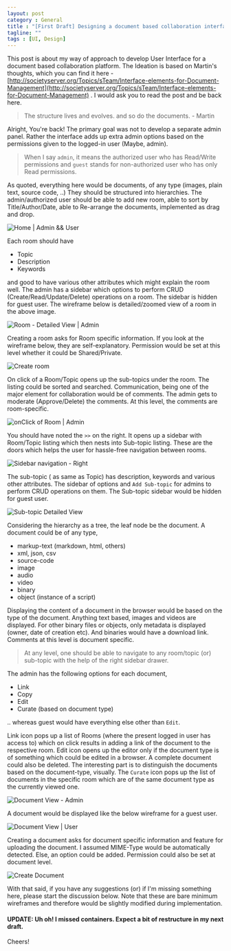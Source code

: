 ```yaml
---
layout: post
category : General
title : "[First Draft] Designing a document based collaboration interface"
tagline: ""
tags : [UI, Design]
---
```


This post is about my way of approach to develop User Interface for a document based collaboration platform. The Ideation is based on Martin's thoughts, which you can find it here - [http://societyserver.org/Topics/sTeam/Interface-elements-for-Document-Management](http://societyserver.org/Topics/sTeam/Interface-elements-for-Document-Management) . I would ask you to read the post and be back here.

> The structure lives and evolves. and so do the documents. - Martin

Alright, You're back! The primary goal was not to develop a separate admin panel. Rather the interface adds up extra admin options based on the permissions given to the logged-in user (Maybe, admin). 

> When I say `admin`, it means the authorized user who has Read/Write permissions and `guest` stands for non-authorized user who has only Read permissions.

As quoted, everything here would be documents, of any type (images, plain text, source code, ..) They should be structured into hierarchies. The admin/authorized user should be able to add new room, able to sort by Title/Author/Date, able to Re-arrange the documents, implemented as drag and drop.

![Home | Admin	 && User ](https://raw.githubusercontent.com/dolftax/dolftax.github.io/master/sTeam/wireframes/1.png)

Each room should have

- Topic
- Description
- Keywords 

and good to have various other attributes which might explain the room well. The admin has a sidebar which options to perform CRUD (Create/Read/Update/Delete) operations on a room. The sidebar is hidden for guest user. The wireframe below is detailed/zoomed view of a room in the above image.

![Room - Detailed View | Admin](https://raw.githubusercontent.com/dolftax/dolftax.github.io/master/sTeam/wireframes/2.png)

Creating a room asks for Room specific information. If you look at the wireframe below, they are self-explanatory. Permission would be set at this level whether it could be Shared/Private.

![Create room](https://raw.githubusercontent.com/dolftax/dolftax.github.io/master/sTeam/wireframes/11.png)

On click of a Room/Topic opens up the sub-topics under the room. The listing could be sorted and searched. Communication, being one of the major element for collaboration would be of comments. The admin gets to moderate (Approve/Delete) the comments. At this level, the comments are room-specific.

![onClick of Room | Admin](https://raw.githubusercontent.com/dolftax/dolftax.github.io/master/sTeam/wireframes/4.png)

You should have noted the `>>` on the right. It opens up a sidebar with Room/Topic listing which then nests into Sub-topic listing. These are the doors which helps the user for hassle-free navigation between rooms.

![Sidebar navigation - Right](https://raw.githubusercontent.com/dolftax/dolftax.github.io/master/sTeam/wireframes/6.png)

The sub-topic ( as same as Topic) has description, keywords and various other attributes. The sidebar of options and `Add Sub-topic` for admins to perform CRUD operations on them. The Sub-topic sidebar would be hidden for guest user.

![Sub-topic Detailed View](https://raw.githubusercontent.com/dolftax/dolftax.github.io/master/sTeam/wireframes/7.png)

Considering the hierarchy as a tree, the leaf node be the document. A document could be of any type,

- markup-text (markdown, html, others)
- xml, json, csv
- source-code
- image
- audio
- video
- binary
- object (instance of a script)

Displaying the content of a document in the browser would be based on the type of the document. Anything text based, images and videos are displayed. For other binary files or objects, only metadata is displayed (owner, date of creation etc). And binaries would have a download link. Comments at this level is document specific. 

> At any level, one should be able to navigate to any room/topic (or) sub-topic with the help of the right sidebar drawer.

The admin has the following options for each document,

- Link
- Copy
- Edit
- Curate (based on document type)

.. whereas guest would have everything else other than `Edit`.

Link icon pops up a list of Rooms (where the present logged in user has access to) which on click results in adding a link of the document to the respective room. Edit icon opens up the editor only if the document type is of something which could be edited in a browser. A complete document could also be deleted. The interesting part is to distinguish the documents based on the document-type, visually. The `Curate` icon pops up the list of documents in the specific room which are of the same document type as the currently viewed one.

![Document View - Admin](https://raw.githubusercontent.com/dolftax/dolftax.github.io/master/sTeam/wireframes/9.png)

A document would be displayed like the below wireframe for a guest user.

![Document View | User](https://raw.githubusercontent.com/dolftax/dolftax.github.io/master/sTeam/wireframes/10.png)

Creating a document asks for document specific information and feature for uploading the document. I assumed MIME-Type would be automatically detected. Else, an option could be added. Permission could also be set at document level.

![Create Document](https://raw.githubusercontent.com/dolftax/dolftax.github.io/master/sTeam/wireframes/12.png)

With that said, if you have any suggestions (or) if I'm missing something here, please start the discussion below. Note that these are bare minimum wireframes and therefore would be slightly modified during implementation. 

#### UPDATE: Uh oh! I missed containers. Expect a bit of restructure in my next draft.

Cheers!